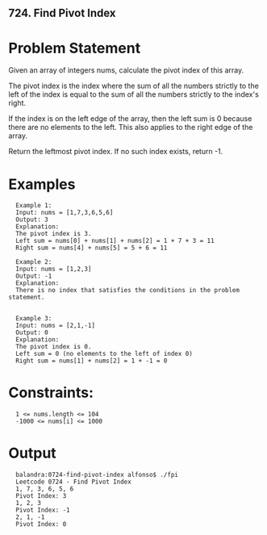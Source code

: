 ## 724. Find Pivot Index

# Problem Statement
Given an array of integers nums, calculate the pivot index of this array.

The pivot index is the index where the sum of all the numbers strictly to the left of the index is equal to the sum of all the numbers strictly to the index's right.

If the index is on the left edge of the array, then the left sum is 0 because there are no elements to the left. This also applies to the right edge of the array.

Return the leftmost pivot index. If no such index exists, return -1.

# Examples 

      Example 1:
      Input: nums = [1,7,3,6,5,6]
      Output: 3
      Explanation:
      The pivot index is 3.
      Left sum = nums[0] + nums[1] + nums[2] = 1 + 7 + 3 = 11
      Right sum = nums[4] + nums[5] = 5 + 6 = 11

      Example 2:
      Input: nums = [1,2,3]
      Output: -1
      Explanation:
      There is no index that satisfies the conditions in the problem statement.


      Example 3:
      Input: nums = [2,1,-1]
      Output: 0
      Explanation:
      The pivot index is 0.
      Left sum = 0 (no elements to the left of index 0)
      Right sum = nums[1] + nums[2] = 1 + -1 = 0
 

# Constraints:

      1 <= nums.length <= 104
      -1000 <= nums[i] <= 1000

# Output

      balandra:0724-find-pivot-index alfonso$ ./fpi 
      Leetcode 0724 - Find Pivot Index
      1, 7, 3, 6, 5, 6
      Pivot Index: 3
      1, 2, 3
      Pivot Index: -1
      2, 1, -1
      Pivot Index: 0
